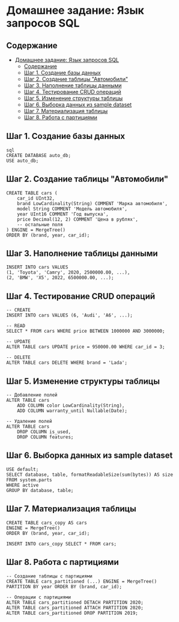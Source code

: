 # Домашнее задание: Язык запросов SQL

## Содержание

- [Домашнее задание: Язык запросов SQL](#домашнее-задание-язык-запросов-sql)
	- [Содержание](#содержание)
	- [Шаг 1. Создание базы данных](#шаг-1-создание-базы-данных)
	- [Шаг 2. Создание таблицы "Автомобили"](#шаг-2-создание-таблицы-автомобили)
	- [Шаг 3. Наполнение таблицы данными](#шаг-3-наполнение-таблицы-данными)
	- [Шаг 4. Тестирование CRUD операций](#шаг-4-тестирование-crud-операций)
	- [Шаг 5. Изменение структуры таблицы](#шаг-5-изменение-структуры-таблицы)
	- [Шаг 6. Выборка данных из sample dataset](#шаг-6-выборка-данных-из-sample-dataset)
	- [Шаг 7. Материализация таблицы](#шаг-7-материализация-таблицы)
	- [Шаг 8. Работа с партициями](#шаг-8-работа-с-партициями)

## Шаг 1. Создание базы данных

```
sql
CREATE DATABASE auto_db;
USE auto_db;
```

## Шаг 2. Создание таблицы "Автомобили"

```
CREATE TABLE cars (
    car_id UInt32,
    brand LowCardinality(String) COMMENT 'Марка автомобиля',
    model String COMMENT 'Модель автомобиля',
    year UInt16 COMMENT 'Год выпуска',
    price Decimal(12, 2) COMMENT 'Цена в рублях',
    -- остальные поля
) ENGINE = MergeTree()
ORDER BY (brand, year, car_id);
```

## Шаг 3. Наполнение таблицы данными

```
INSERT INTO cars VALUES
(1, 'Toyota', 'Camry', 2020, 2500000.00, ...),
(2, 'BMW', 'X5', 2022, 6500000.00, ...);
```

## Шаг 4. Тестирование CRUD операций

```
-- CREATE
INSERT INTO cars VALUES (6, 'Audi', 'A6', ...);

-- READ
SELECT * FROM cars WHERE price BETWEEN 1000000 AND 3000000;

-- UPDATE
ALTER TABLE cars UPDATE price = 950000.00 WHERE car_id = 3;

-- DELETE
ALTER TABLE cars DELETE WHERE brand = 'Lada';
```

## Шаг 5. Изменение структуры таблицы

```
-- Добавление полей
ALTER TABLE cars
    ADD COLUMN color LowCardinality(String),
    ADD COLUMN warranty_until Nullable(Date);

-- Удаление полей
ALTER TABLE cars
    DROP COLUMN is_used,
    DROP COLUMN features;
```

## Шаг 6. Выборка данных из sample dataset

```
USE default;
SELECT database, table, formatReadableSize(sum(bytes)) AS size
FROM system.parts
WHERE active
GROUP BY database, table;
```

## Шаг 7. Материализация таблицы

```
CREATE TABLE cars_copy AS cars
ENGINE = MergeTree()
ORDER BY (brand, year, car_id);

INSERT INTO cars_copy SELECT * FROM cars;
```

## Шаг 8. Работа с партициями

```
-- Создание таблицы с партициями
CREATE TABLE cars_partitioned (...) ENGINE = MergeTree()
PARTITION BY year ORDER BY (brand, car_id);

-- Операции с партициями
ALTER TABLE cars_partitioned DETACH PARTITION 2020;
ALTER TABLE cars_partitioned ATTACH PARTITION 2020;
ALTER TABLE cars_partitioned DROP PARTITION 2019;
```

